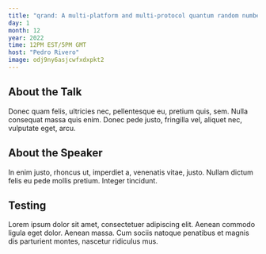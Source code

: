 ```yaml
---
title: "qrand: A multi-platform and multi-protocol quantum random number generator for arbitrary probability distributions by Pedro Rivero"
day: 1
month: 12
year: 2022
time: 12PM EST/5PM GMT
host: "Pedro Rivero"
image: odj9ny6asjcwfxdxpkt2
---
```

## About the Talk
Donec quam felis, ultricies nec, pellentesque eu, pretium quis, sem. Nulla consequat massa quis enim. Donec pede justo, fringilla vel, aliquet nec, vulputate eget, arcu.

## About the Speaker
In enim justo, rhoncus ut, imperdiet a, venenatis vitae, justo. Nullam dictum felis eu pede mollis pretium. Integer tincidunt.

## Testing
Lorem ipsum dolor sit amet, consectetuer adipiscing elit. Aenean commodo ligula eget dolor. Aenean massa. Cum sociis natoque penatibus et magnis dis parturient montes, nascetur ridiculus mus. 